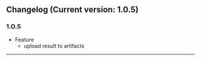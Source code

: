 ## Changelog (Current version: 1.0.5)

### 1.O.5
- Feature
    - upload result to artifacts

-----------------
